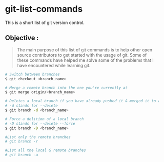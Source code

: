 # git-list-commands


This is a short list of git version control.


## Objective :
> The main purpose of this list of git commands is to help other open source contributors to get started with the usage of git. Some of these commands have helped me solve some of the problems 
that I have encountered while learning git.


```sh
# Switch between branches
$ git checkout <branch_name>

# Merge a remote branch into the one you're currently at
$ git merge origin/<branch_name>

# Deletes a local branch if you have already pushed it & merged it to a remote branch
# -d stands for --delete 
$ git branch -d <branch_name>

# Force a delition of a local branch
# -D stands for --delete --force
$ git branch -D <branch_name>

#List only the remote branches
# git branch -r

#List all the local & remote branches
# git branch -a
```
